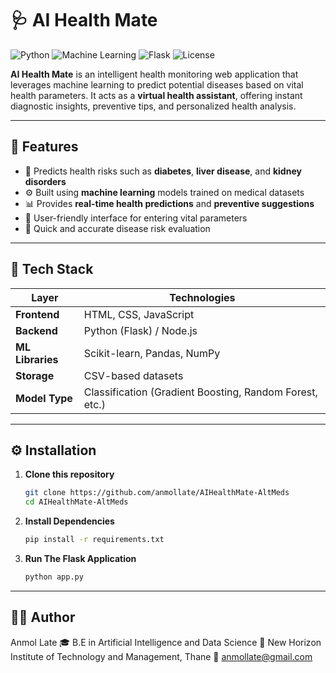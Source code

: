 # 🩺 AI Health Mate

![Python](https://img.shields.io/badge/Python-3.10+-blue.svg)
![Machine Learning](https://img.shields.io/badge/Machine%20Learning-Enabled-green.svg)
![Flask](https://img.shields.io/badge/Flask-Backend-lightgrey.svg)
![License](https://img.shields.io/badge/License-MIT-yellow.svg)

**AI Health Mate** is an intelligent health monitoring web application that leverages machine learning to predict potential diseases based on vital health parameters. It acts as a **virtual health assistant**, offering instant diagnostic insights, preventive tips, and personalized health analysis.

---

## 🚀 Features
- 🧠 Predicts health risks such as **diabetes**, **liver disease**, and **kidney disorders**
- ⚙️ Built using **machine learning** models trained on medical datasets  
- 📊 Provides **real-time health predictions** and **preventive suggestions**
- 🧾 User-friendly interface for entering vital parameters
- 💬 Quick and accurate disease risk evaluation

---

## 🧬 Tech Stack
| Layer | Technologies |
|-------|---------------|
| **Frontend** | HTML, CSS, JavaScript |
| **Backend** | Python (Flask) / Node.js |
| **ML Libraries** | Scikit-learn, Pandas, NumPy |
| **Storage** | CSV-based datasets |
| **Model Type** | Classification (Gradient Boosting, Random Forest, etc.) |

---

## ⚙️ Installation
1. **Clone this repository**
   ```bash
   git clone https://github.com/anmollate/AIHealthMate-AltMeds
   cd AIHealthMate-AltMeds
2. **Install Dependencies**
   ```bash
   pip install -r requirements.txt
3. **Run The Flask Application**
   ```bash
   python app.py
  ---

## 🧑‍💻 Author
Anmol Late
🎓 B.E in Artificial Intelligence and Data Science
🏫 New Horizon Institute of Technology and Management, Thane
📧 anmollate@gmail.com




